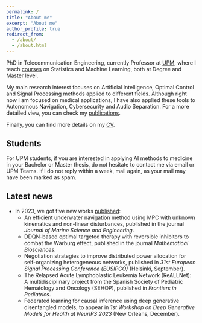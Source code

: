 ```yaml
---
permalink: /
title: "About me"
excerpt: "About me"
author_profile: true
redirect_from: 
  - /about/
  - /about.html
---
```


PhD in Telecommunication Engineering, currently Professor at [UPM](https://www.upm.es/), where I teach [courses](../teaching) on Statistics and Machine Learning, both at Degree and Master level.

My main research interest focuses on Artificial Intelligence, Optimal Control and Signal Processing methods applied to different fields. Although right now I am focused on medical applications, I have also applied these tools to Autonomous Navigation, Cybersecurity and Audio Separation. For a more detailed view, you can check my [publications](../publications).

Finally, you can find more details on my [CV](../cv).

## Students

For UPM students, if you are interested in applying AI methods to medicine in your Bachelor or Master thesis, do not hesitate to contact me via email or UPM Teams. If I do not reply within a week, mail again, as your mail may have been marked as spam.


## Latest news

* In 2023, we got five new works [published](../publications):
    - An efficient underwater navigation method using MPC with unknown kinematics and non-linear disturbances, published in the journal *Journal of Marine Science and Engineering*.
    - DDQN-based optimal targeted therapy with reversible inhibitors to combat the Warburg effect, published in the journal *Mathematical Biosciences*.
    - Negotiation strategies to improve distributed power allocation for self-organizing heterogeneous networks, published in *31st European Signal Processing Conference (EUSIPCO)* (Helsinki, September).
    - The Relapsed Acute Lymphoblastic Leukemia Network (ReALLNet): A multidisciplinary project from the Spanish Society of Pediatric Hematology and Oncology (SEHOP), published in *Frontiers in Pediatrics*.
    - Federated learning for causal inference using deep generative disentangled models, to appear in *1st Workshop on Deep Generative Models for Health at NeurIPS 2023* (New Orleans, December).
